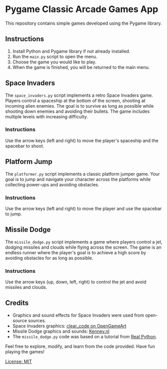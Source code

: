 # Pygame Classic Arcade Games App

This repository contains  simple games developed using the Pygame library.

## Instructions

1. Install Python and Pygame library if not already installed.
2. Run the `main.py` script to open the menu.
3. Choose the game you would like to play.
4. When the game is finished, you will be returned to the main menu.

## Space Invaders

The `space_invaders.py` script implements a retro Space Invaders game. Players control a spaceship at the bottom of the screen, shooting at incoming alien enemies. The goal is to survive as long as possible while shooting down enemies and avoiding their bullets. The game includes multiple levels with increasing difficulty.

### Instructions

Use the arrow keys (left and right) to move the player's spaceship and the spacebar to shoot.

## Platform Jump

The `platformer.py`  script implements a classic platform jumper game. Your goal is to jump and navigate your character across the platforms while collecting power-ups and avoiding obstacles.

### Instructions

Use the arrow keys (left and right) to move the player and use the spacebar to jump.
## Missile Dodge

The `missile_dodge.py` script implements a game where players control a jet, dodging missiles and clouds while flying across the screen. The game is an endless runner where the player's goal is to achieve a high score by avoiding obstacles for as long as possible.

### Instructions

Use the arrow keys (up, down, left, right) to control the jet and avoid missiles and clouds.

## Credits

- Graphics and sound effects for Space Invaders were used from open-source sources.
- Space Invaders graphics: [clear_code on OpenGameArt](https://opengameart.org/content/assets-for-a-space-invader-like-game)
- Missile Dodge graphics and sounds: [Kenney.nl](https://kenney.nl/assets/space-shooter-redux)
- The `missile_dodge.py` code was based on a tutorial from [Real Python](https://realpython.com/pygame-a-primer/).

Feel free to explore, modify, and learn from the code provided. Have fun playing the games!

[License: MIT](LICENSE)
